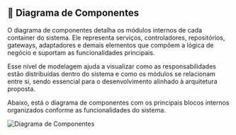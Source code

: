 ## 🧱 Diagrama de Componentes

O diagrama de componentes detalha os módulos internos de cada container do sistema. Ele representa serviços, controladores, repositórios, gateways, adaptadores e demais elementos que compõem a lógica de negócio e suportam as funcionalidades principais.

Esse nível de modelagem ajuda a visualizar como as responsabilidades estão distribuídas dentro do sistema e como os módulos se relacionam entre si, sendo essencial para o desenvolvimento alinhado à arquitetura proposta.

Abaixo, está o diagrama de componentes com os principais blocos internos organizados conforme as funcionalidades do sistema.

![Diagrama de Componentes]()

